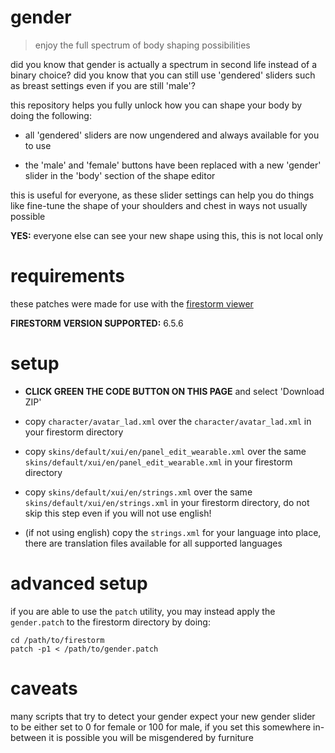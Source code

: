 # gender
> enjoy the full spectrum of body shaping possibilities

did you know that gender is actually a spectrum in second life instead of a
binary choice? did you know that you can still use 'gendered' sliders such
as breast settings even if you are still 'male'?

this repository helps you fully unlock how you can shape your body by doing
the following:

* all 'gendered' sliders are now ungendered and always available for you to use

* the 'male' and 'female' buttons have been replaced with a new 'gender' slider
  in the 'body' section of the shape editor

this is useful for everyone, as these slider settings can help you do things
like fine-tune the shape of your shoulders and chest in ways not usually
possible

**YES:** everyone else can see your new shape using this, this is not local only

# requirements
these patches were made for use with the [firestorm viewer][0]

**FIRESTORM VERSION SUPPORTED:** 6.5.6

# setup
* **CLICK GREEN THE CODE BUTTON ON THIS PAGE** and select 'Download ZIP'

* copy `character/avatar_lad.xml` over the `character/avatar_lad.xml` in your
  firestorm directory

* copy `skins/default/xui/en/panel_edit_wearable.xml` over the same
  `skins/default/xui/en/panel_edit_wearable.xml` in your firestorm directory

* copy `skins/default/xui/en/strings.xml` over the same 
  `skins/default/xui/en/strings.xml` in your firestorm directory, do not 
  skip this step even if you will not use english!

* (if not using english) copy the `strings.xml` for your language into place, 
  there are translation files available for all supported languages

# advanced setup
if you are able to use the `patch` utility, you may instead apply the
`gender.patch` to the firestorm directory by doing:

``` shell
cd /path/to/firestorm
patch -p1 < /path/to/gender.patch
```

# caveats
many scripts that try to detect your gender expect your new gender slider to
be either set to 0 for female or 100 for male, if you set this somewhere
in-between it is possible you will be misgendered by furniture

[0]: https://www.firestormviewer.org/

